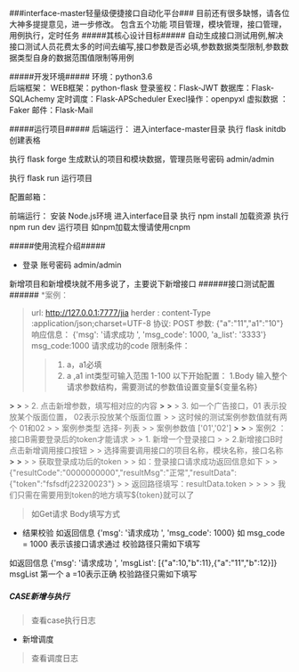 ###interface-master轻量级便捷接口自动化平台###
目前还有很多缺憾，请各位大神多提提意见，进一步修改。
包含五个功能 项目管理，模块管理，接口管理，用例执行，定时任务
#####其核心设计目标#####
自动生成接口测试用例,解决接口测试人员花费太多的时间去编写,接口参数是否必填,参数数据类型限制,参数数据类型自身的数据范围值限制等用例

#####开发环境#####
环境：python3.6   
后端框架：
WEB框架：python-flask
登录鉴权：Flask-JWT
数据库：Flask-SQLAchemy
定时调度：Flask-APScheduler
Execl操作：openpyxl
虚拟数据 ：Faker
邮件：Flask-Mail


#####运行项目#####
后端运行：
进入interface-master目录 执行  flask initdb  创建表格

执行  flask forge  生成默认的项目和模块数据，管理员账号密码   admin/admin

执行  flask run 运行项目


配置邮箱：


前端运行：
安装 Node.js环境 
进入interface目录 
执行 npm install 加载资源
执行 npm run dev 运行项目
如npm加载太慢请使用cnpm


#####使用流程介绍#####
*  登录   账号密码  admin/admin




新增项目和新增模块就不用多说了，主要说下新增接口
######接口测试配置######
<font color='#777'>
*案例：
 > url:  http://127.0.0.1:7777/jia
 > herder : content-Type :application/json;charset=UTF-8
 > 协议: POST
 > 参数: {"a":"11","a1":"10"}
 > 响应信息：
 > {'msg': '请求成功 ', 'msg_code': 1000, 'a_list': '3333'}
 > msg_code:1000 请求成功的code
 > 限制条件：
 >  > 1. a，a1必填 
 >  > 2. a ,a1  int类型可输入范围 1-100
 >  以下开始配置：
 > 1.Body 输入整个请求参数结构，需要测试的参数值设置变量${变量名称} 
</font>
 >  > 
<font color='#777'>
 > 2. 点击新增参数，填写相对应的内容
</font>
 >  > 
<font color='#777'>
 > 3. 如一个广告接口，01 表示投放某个版面位置， 02表示投放某个版面位置
 >  > 这时候的测试案例参数值就有两个 01和02
 >  > 案例参类型 选择- 列表 
 >  > 案例参数值 ['01','02']
</font>
 >  > 
<font color='#777'>
 > 案例2 ：接口B需要登录后的token才能请求
 >  > 1. 新增一个登录接口
 >  > 2.新增接口B时点击新增调用接口按钮
 >  > 选择需要调用接口的项目名称，模块名称，接口名称
</font>
 >  > 
<font color='#777'>
 >  > 获取登录成功后的token
 >  > 如：登录接口请求成功返回信息如下
 >  > {"resultCode":"0000000000","resultMsg":"正常","resultData":{"token":"fsfsdfj22320023"}
 >  > 返回路径填写：resultData.token
 >  > 
 >  > 我们只需在需要用到token的地方填写${token}就可以了


> 如Get请求 Body填写方式

</font>

* 结果校验
如返回信息 {'msg': '请求成功 ', 'msg_code': 1000}
如  msg_code = 1000 表示该接口请求通过
校验路径只需如下填写

如返回信息 
{'msg': '请求成功 ', 'msgList': [{"a":10,"b":11},{"a":"11","b":12}]}
msgList 第一个 a =10表示正确
校验路径只需如下填写


##### CASE新增与执行 #####

> 查看case执行日志



* 新增调度


> 查看调度日志










